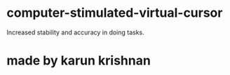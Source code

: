 # computer-stimulated-virtual-cursor
Increased stability and accuracy in doing tasks.
# made by karun krishnan

